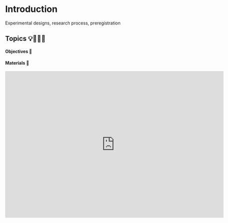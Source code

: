 # Introduction

Experimental designs, research process, preregistration


## Topics 💡👨🏻‍🏫 

#### Objectives 📍

#### Materials 📓
<iframe src="https://docs.google.com/presentation/d/1x7RmWJRX7Oq4KkwzGIFzOo_KbMX7zXHmdKUnZfKdudM/edit?usp=sharing" frameborder="0" width="700" height="470" allowfullscreen="true" mozallowfullscreen="true" webkitallowfullscreen="true"></iframe>

</br>
</br>
</br>
